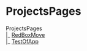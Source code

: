 # ProjectsPages

ProjectsPages<br>
|_ [RedBoxMove](https://p867-case.github.io/ProjectsPages/red_box_move)<br>
|_ [TestOfApp](https://p867-case.github.io/ProjectsPages/TestOfApp)
